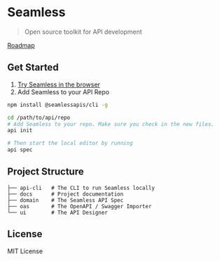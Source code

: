 # Seamless 

> Open source toolkit for API development

[Roadmap](https://www.seamlessapis.com/#/roadmap)

## Get Started

1. [Try Seamless in the browser](https://design.seamlessapis.com)
2. Add Seamless to your API Repo
```bash
npm install @seamlessapis/cli -g

cd /path/to/api/repo
# Add Seamless to your repo. Make sure you check in the new files. 
api init

# Then start the local editor by running
api spec
```

## Project Structure 

```
├── api-cli   # The CLI to run Seamless locally
├── docs      # Project documentation 
├── domain    # The Seamless API Spec
├── oas       # The OpenAPI / Swagger Importer
└── ui        # The API Designer 
```

## License 
MIT License 
